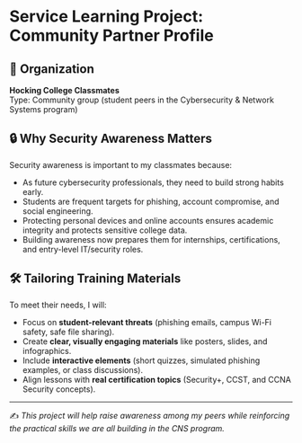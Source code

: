 # Service Learning Project: Community Partner Profile

## 🏫 Organization
**Hocking College Classmates**  
Type: Community group (student peers in the Cybersecurity & Network Systems program)  

## 🔒 Why Security Awareness Matters
Security awareness is important to my classmates because:  
- As future cybersecurity professionals, they need to build strong habits early.  
- Students are frequent targets for phishing, account compromise, and social engineering.  
- Protecting personal devices and online accounts ensures academic integrity and protects sensitive college data.  
- Building awareness now prepares them for internships, certifications, and entry-level IT/security roles.  

## 🛠️ Tailoring Training Materials
To meet their needs, I will:  
- Focus on **student-relevant threats** (phishing emails, campus Wi-Fi safety, safe file sharing).  
- Create **clear, visually engaging materials** like posters, slides, and infographics.  
- Include **interactive elements** (short quizzes, simulated phishing examples, or class discussions).  
- Align lessons with **real certification topics** (Security+, CCST, and CCNA Security concepts).  

---

✍️ *This project will help raise awareness among my peers while reinforcing the practical skills we are all building in the CNS program.*  
